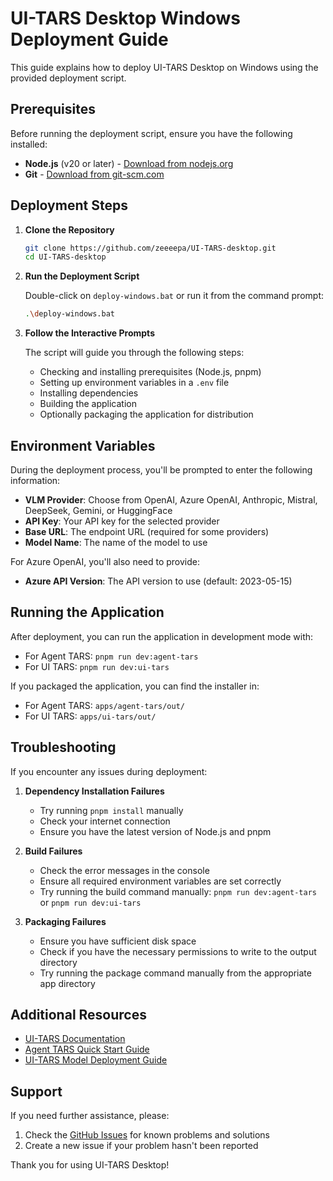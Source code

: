 # UI-TARS Desktop Windows Deployment Guide

This guide explains how to deploy UI-TARS Desktop on Windows using the provided deployment script.

## Prerequisites

Before running the deployment script, ensure you have the following installed:

- **Node.js** (v20 or later) - [Download from nodejs.org](https://nodejs.org/)
- **Git** - [Download from git-scm.com](https://git-scm.com/downloads)

## Deployment Steps

1. **Clone the Repository**

   ```bash
   git clone https://github.com/zeeeepa/UI-TARS-desktop.git
   cd UI-TARS-desktop
   ```

2. **Run the Deployment Script**

   Double-click on `deploy-windows.bat` or run it from the command prompt:

   ```bash
   .\deploy-windows.bat
   ```

3. **Follow the Interactive Prompts**

   The script will guide you through the following steps:
   
   - Checking and installing prerequisites (Node.js, pnpm)
   - Setting up environment variables in a `.env` file
   - Installing dependencies
   - Building the application
   - Optionally packaging the application for distribution

## Environment Variables

During the deployment process, you'll be prompted to enter the following information:

- **VLM Provider**: Choose from OpenAI, Azure OpenAI, Anthropic, Mistral, DeepSeek, Gemini, or HuggingFace
- **API Key**: Your API key for the selected provider
- **Base URL**: The endpoint URL (required for some providers)
- **Model Name**: The name of the model to use

For Azure OpenAI, you'll also need to provide:
- **Azure API Version**: The API version to use (default: 2023-05-15)

## Running the Application

After deployment, you can run the application in development mode with:

- For Agent TARS: `pnpm run dev:agent-tars`
- For UI TARS: `pnpm run dev:ui-tars`

If you packaged the application, you can find the installer in:
- For Agent TARS: `apps/agent-tars/out/`
- For UI TARS: `apps/ui-tars/out/`

## Troubleshooting

If you encounter any issues during deployment:

1. **Dependency Installation Failures**
   - Try running `pnpm install` manually
   - Check your internet connection
   - Ensure you have the latest version of Node.js and pnpm

2. **Build Failures**
   - Check the error messages in the console
   - Ensure all required environment variables are set correctly
   - Try running the build command manually: `pnpm run dev:agent-tars` or `pnpm run dev:ui-tars`

3. **Packaging Failures**
   - Ensure you have sufficient disk space
   - Check if you have the necessary permissions to write to the output directory
   - Try running the package command manually from the appropriate app directory

## Additional Resources

- [UI-TARS Documentation](https://github.com/bytedance/UI-TARS/blob/main/README_deploy.md)
- [Agent TARS Quick Start Guide](https://agent-tars.com/doc/quick-start)
- [UI-TARS Model Deployment Guide](https://bytedance.sg.larkoffice.com/docx/TCcudYwyIox5vyxiSDLlgIsTgWf)

## Support

If you need further assistance, please:

1. Check the [GitHub Issues](https://github.com/zeeeepa/UI-TARS-desktop/issues) for known problems and solutions
2. Create a new issue if your problem hasn't been reported

Thank you for using UI-TARS Desktop!

